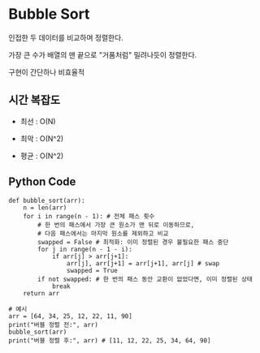 # Bubble Sort

인접한 두 데이터를 비교하며 정렬한다.

가장 큰 수가 배열의 맨 끝으로 "거품처럼" 밀려나듯이 정렬한다.

구현이 간단하나 비효율적

## 시간 복잡도

- 최선 : O(N)

- 최악 : O(N^2)

- 평균 : O(N^2)

## Python Code

    def bubble_sort(arr):
        n = len(arr)
        for i in range(n - 1): # 전체 패스 횟수
            # 한 번의 패스에서 가장 큰 원소가 맨 뒤로 이동하므로,
            # 다음 패스에서는 마지막 원소를 제외하고 비교
            swapped = False # 최적화: 이미 정렬된 경우 불필요한 패스 중단
            for j in range(n - 1 - i):
                if arr[j] > arr[j+1]:
                    arr[j], arr[j+1] = arr[j+1], arr[j] # swap
                    swapped = True
            if not swapped: # 한 번의 패스 동안 교환이 없었다면, 이미 정렬된 상태
                break
        return arr

    # 예시
    arr = [64, 34, 25, 12, 22, 11, 90]
    print("버블 정렬 전:", arr)
    bubble_sort(arr)
    print("버블 정렬 후:", arr) # [11, 12, 22, 25, 34, 64, 90]